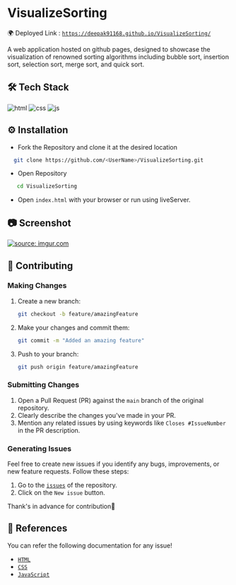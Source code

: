 # VisualizeSorting

 🌍 Deployed Link : [`https://deepak91168.github.io/VisualizeSorting/`](https://deepak91168.github.io/VisualizeSorting/)

 A web application hosted on github pages, designed to showcase the visualization of renowned sorting algorithms including bubble sort, insertion sort, selection sort, merge sort, and quick sort.

## 🛠 Tech Stack

 ![html](https://img.shields.io/badge/HTML-239120?style=for-the-badge&logo=html5&logoColor=white) ![css](https://img.shields.io/badge/CSS-E34F26?&style=for-the-badge&logo=css3&logoColor=white) ![js](https://img.shields.io/badge/JavaScript-F7DF1E?style=for-the-badge&logo=javascript&logoColor=black)


## ⚙️ Installation

- Fork the Repository and clone it at the desired location

```bash
  git clone https://github.com/<UserName>/VisualizeSorting.git
```
- Open Repository
```bash 
   cd VisualizeSorting
```
- Open `index.html` with your browser or run using liveServer.

## 📷 Screenshot
<!-- ![Imgur](https://i.imgur.com/QBG3V0Q.png) -->
<a href="https://imgur.com/UYoqSKT"><img src="https://i.imgur.com/UYoqSKT.gif" title="source: imgur.com" /></a>

## 🤝 Contributing

### Making Changes

1. Create a new branch:
    ```bash
    git checkout -b feature/amazingFeature
    ```

2. Make your changes and commit them:
    ```bash
    git commit -m "Added an amazing feature"
    ```

3. Push to your branch:
    ```bash
    git push origin feature/amazingFeature
    ```

### Submitting Changes
1. Open a Pull Request (PR) against the `main` branch of the original repository.
2. Clearly describe the changes you've made in your PR.
3. Mention any related issues by using keywords like `Closes #IssueNumber` in the PR description.

### Generating Issues

Feel free to create new issues if you identify any bugs, improvements, or new feature requests. Follow these steps:

1. Go to the [`issues`](https://github.com/Deepak91168/VisualizeSorting/issues) of the repository.
2. Click on the `New issue` button.

Thank's in advance for contribution🌟


## 📝 References

You can refer the following documentation for any issue!

- [`HTML`](https://developer.mozilla.org/en-US/docs/Web/HTML)
- [`CSS`](https://developer.mozilla.org/en-US/docs/Web/CSS)
- [`JavaScript`](https://developer.mozilla.org/en-US/docs/Web/JavaScript)

